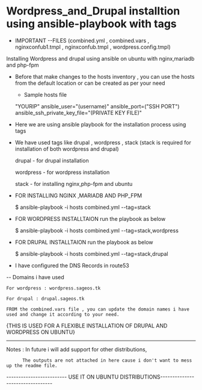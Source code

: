 # Wordpress_and_Drupal installtion using ansible-playbook with tags

* IMPORTANT --FILES
(combined.yml , combined.vars , nginxconfub1.tmpl , nginxconfub.tmpl , wordpress.config.tmpl)

Installing Wordpress and drupal using ansible on ubuntu with nginx,mariadb and php-fpm

* Before that make changes to the hosts inventory , you can use the hosts from the default location or can be created as per your need

  * Sample hosts file
 
   "YOURIP" ansible_user="(username)" ansible_port=("SSH PORT") ansible_ssh_private_key_file="(PRIVATE KEY FILE)"
 

* Here we are using ansible playbook for the installation process using tags

 - We have used tags like drupal , wordpress , stack (stack is required for installation of both wordpress and drupal)
   
   drupal - for drupal installation
   
   wordpress - for wordpress installation
   
   stack - for installing nginx,php-fpm and ubuntu
   

* FOR INSTALLING NGINX ,MARIADB AND PHP_FPM 

  $ ansible-playbook -i hosts combined.yml --tag=stack
   
* FOR WORDPRESS INSTALLTAION run the playbook as below
  
   $ ansible-playbook -i hosts combined.yml --tag=stack,wordpress
   
* FOR DRUPAL INSTALLTAION run the playbook as below

  $ ansible-playbook -i hosts combined.yml --tag=stack,drupal
  
* I have configured the DNS Records in route53 

-- Domains i have used
 
    For wordpress : wordpress.sageos.tk
    
    For drupal : drupal.sageos.tk
    
    FROM the combined.vars file , you can update the domain names i have used and change it according to your need.
  
  {THIS IS USED FOR A FLEXIBLE INSTALLATION OF DRUPAL AND WORDPRESS ON UBUNTU}
  
  -------------------------------------------------------------------------------
  Notes : In future i will add support for other distributions,
  
          The outputs are not attached in here cause i don't want to mess up the readme file.
          
          
          
  ------------------------- USE IT ON UBUNTU DISTRIBUTIONS---------------------------------
          
